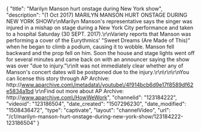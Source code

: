 {
    "title": "Marilyn Manson hurt onstage during New York show",
    "description": "(1 Oct 2017) MARILYN MANSON HURT ONSTAGE DURING NEW YORK SHOW\r\nMarilyn Manson's representative says the singer was injured in a mishap on stage during a New York City performance and taken to a hospital Saturday (30 SEPT. 2017).\r\nVariety reports that Manson was performing a cover of the Eurythmics' \"Sweet Dreams (Are Made of This)\" when he began to climb a podium, causing it to wobble. Manson fell backward and the prop fell on him. Soon the house and stage lights went off for several minutes and came back on with an announcer saying the show was over \"due to injury.\"\r\nIt was not immediately clear whether any of Manson's concert dates will be postponed due to the injury.\r\n\r\n\r\nYou can license this story through AP Archive: http:\/\/www.aparchive.com\/metadata\/youtube\/4f914bcb6d9e17f8589df62e5834a1bd \r\nFind out more about AP Archive: http:\/\/www.aparchive.com\/HowWeWork",
    "channelid": "123184222",
    "videoid": "123186504",
    "date_created": "1507296230",
    "date_modified": "1508436472",
    "type": "captivate",
    "layout": "channelVideo",
    "url": "\/c1\/marilyn-manson-hurt-onstage-during-new-york-show\/123184222-123186504"
}